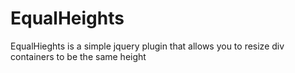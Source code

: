 EqualHeights
============

EqualHieghts is a simple jquery plugin that allows you to resize div containers to be the same height

